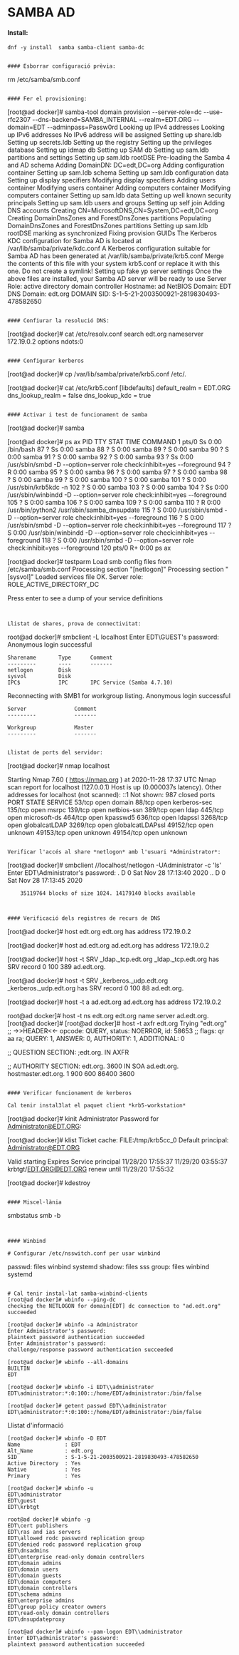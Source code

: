 # SAMBA AD


#### Install:
```
dnf -y install  samba samba-client samba-dc


#### Esborrar configuració prèvia:
```
rm /etc/samba/smb.conf
```

#### Fer el provisioning:
```
[root@ad docker]# samba-tool domain provision --server-role=dc --use-rfc2307 --dns-backend=SAMBA_INTERNAL --realm=EDT.ORG --domain=EDT --adminpass=Passw0rd
Looking up IPv4 addresses
Looking up IPv6 addresses
No IPv6 address will be assigned
Setting up share.ldb
Setting up secrets.ldb
Setting up the registry
Setting up the privileges database
Setting up idmap db
Setting up SAM db
Setting up sam.ldb partitions and settings
Setting up sam.ldb rootDSE
Pre-loading the Samba 4 and AD schema
Adding DomainDN: DC=edt,DC=org
Adding configuration container
Setting up sam.ldb schema
Setting up sam.ldb configuration data
Setting up display specifiers
Modifying display specifiers
Adding users container
Modifying users container
Adding computers container
Modifying computers container
Setting up sam.ldb data
Setting up well known security principals
Setting up sam.ldb users and groups
Setting up self join
Adding DNS accounts
Creating CN=MicrosoftDNS,CN=System,DC=edt,DC=org
Creating DomainDnsZones and ForestDnsZones partitions
Populating DomainDnsZones and ForestDnsZones partitions
Setting up sam.ldb rootDSE marking as synchronized
Fixing provision GUIDs
The Kerberos KDC configuration for Samba AD is located at /var/lib/samba/private/kdc.conf
A Kerberos configuration suitable for Samba AD has been generated at /var/lib/samba/private/krb5.conf
Merge the contents of this file with your system krb5.conf or replace it with this one. Do not create a symlink!
Setting up fake yp server settings
Once the above files are installed, your Samba AD server will be ready to use
Server Role:           active directory domain controller
Hostname:              ad
NetBIOS Domain:        EDT
DNS Domain:            edt.org
DOMAIN SID:            S-1-5-21-2003500921-2819830493-478582650
```

#### Confiurar la resolució DNS:
```
[root@ad docker]# cat /etc/resolv.conf
search edt.org
nameserver 172.19.0.2
options ndots:0
```

#### Configurar kerberos
```
[root@ad docker]# cp /var/lib/samba/private/krb5.conf /etc/.

[root@ad docker]# cat /etc/krb5.conf
[libdefaults]
	default_realm = EDT.ORG
	dns_lookup_realm = false
	dns_lookup_kdc = true
```

#### Activar i test de funcionament de samba

```
[root@ad docker]# samba

[root@ad docker]# ps ax
  PID TTY      STAT   TIME COMMAND
    1 pts/0    Ss     0:00 /bin/bash
   87 ?        Ss     0:00 samba
   88 ?        S      0:00 samba
   89 ?        S      0:00 samba
   90 ?        S      0:00 samba
   91 ?        S      0:00 samba
   92 ?        S      0:00 samba
   93 ?        Ss     0:00 /usr/sbin/smbd -D --option=server role check:inhibit=yes --foreground
   94 ?        R      0:00 samba
   95 ?        S      0:00 samba
   96 ?        S      0:00 samba
   97 ?        S      0:00 samba
   98 ?        S      0:00 samba
   99 ?        S      0:00 samba
  100 ?        S      0:00 samba
  101 ?        S      0:00 /usr/sbin/krb5kdc -n
  102 ?        S      0:00 samba
  103 ?        S      0:00 samba
  104 ?        Ss     0:00 /usr/sbin/winbindd -D --option=server role check:inhibit=yes --foreground
  105 ?        S      0:00 samba
  106 ?        S      0:00 samba
  109 ?        S      0:00 samba
  110 ?        R      0:00 /usr/bin/python2 /usr/sbin/samba_dnsupdate
  115 ?        S      0:00 /usr/sbin/smbd -D --option=server role check:inhibit=yes --foreground
  116 ?        S      0:00 /usr/sbin/smbd -D --option=server role check:inhibit=yes --foreground
  117 ?        S      0:00 /usr/sbin/winbindd -D --option=server role check:inhibit=yes --foreground
  118 ?        S      0:00 /usr/sbin/smbd -D --option=server role check:inhibit=yes --foreground
  120 pts/0    R+     0:00 ps ax


[root@ad docker]# testparm 
Load smb config files from /etc/samba/smb.conf
Processing section "[netlogon]"
Processing section "[sysvol]"
Loaded services file OK.
Server role: ROLE_ACTIVE_DIRECTORY_DC

Press enter to see a dump of your service definitions
```


Llistat de shares, prova de connectivitat:
```
root@ad docker]# smbclient -L localhost
Enter EDT\GUEST's password: 
Anonymous login successful

	Sharename       Type      Comment
	---------       ----      -------
	netlogon        Disk      
	sysvol          Disk      
	IPC$            IPC       IPC Service (Samba 4.7.10)
Reconnecting with SMB1 for workgroup listing.
Anonymous login successful

	Server               Comment
	---------            -------

	Workgroup            Master
	---------            -------
```

Llistat de ports del servidor:
```
[root@ad docker]# nmap localhost

Starting Nmap 7.60 ( https://nmap.org ) at 2020-11-28 17:37 UTC
Nmap scan report for localhost (127.0.0.1)
Host is up (0.000037s latency).
Other addresses for localhost (not scanned): ::1
Not shown: 987 closed ports
PORT      STATE SERVICE
53/tcp    open  domain
88/tcp    open  kerberos-sec
135/tcp   open  msrpc
139/tcp   open  netbios-ssn
389/tcp   open  ldap
445/tcp   open  microsoft-ds
464/tcp   open  kpasswd5
636/tcp   open  ldapssl
3268/tcp  open  globalcatLDAP
3269/tcp  open  globalcatLDAPssl
49152/tcp open  unknown
49153/tcp open  unknown
49154/tcp open  unknown
```

Verificar l'accés al share *netlogon* amb l'usuari *Administrator*:
```
[root@ad docker]# smbclient //localhost/netlogon -UAdministrator -c 'ls'
Enter EDT\Administrator's password: 
  .                                   D        0  Sat Nov 28 17:13:40 2020
  ..                                  D        0  Sat Nov 28 17:13:45 2020

		35119764 blocks of size 1024. 14179140 blocks available
```


#### Verificació dels registres de recurs de DNS
```
[root@ad docker]# host edt.org
edt.org has address 172.19.0.2

[root@ad docker]# host ad.edt.org
ad.edt.org has address 172.19.0.2

[root@ad docker]# host -t SRV _ldap._tcp.edt.org
_ldap._tcp.edt.org has SRV record 0 100 389 ad.edt.org.

[root@ad docker]# host -t SRV _kerberos._udp.edt.org
_kerberos._udp.edt.org has SRV record 0 100 88 ad.edt.org.

[root@ad docker]# host -t a ad.edt.org
ad.edt.org has address 172.19.0.2

root@ad docker]# host -t ns edt.org
edt.org name server ad.edt.org.
[root@ad docker]# 
[root@ad docker]# host -t axfr edt.org
Trying "edt.org"
;; ->>HEADER<<- opcode: QUERY, status: NOERROR, id: 58653
;; flags: qr aa ra; QUERY: 1, ANSWER: 0, AUTHORITY: 1, ADDITIONAL: 0

;; QUESTION SECTION:
;edt.org.			IN	AXFR

;; AUTHORITY SECTION:
edt.org.		3600	IN	SOA	ad.edt.org. hostmaster.edt.org. 1 900 600 86400 3600
```

#### Verificar funcionament de kerberos

Cal tenir instal3lat el paquet client *krb5-workstation*
```
[root@ad docker]# kinit Administrator
Password for Administrator@EDT.ORG: 

[root@ad docker]# klist 
Ticket cache: FILE:/tmp/krb5cc_0
Default principal: Administrator@EDT.ORG

Valid starting     Expires            Service principal
11/28/20 17:55:37  11/29/20 03:55:37  krbtgt/EDT.ORG@EDT.ORG
	renew until 11/29/20 17:55:32

[root@ad docker]# kdestroy 
```

#### Miscel·lània
```
smbstatus
smb -b 
```


#### Winbind

# Configurar /etc/nsswitch.conf per usar winbind
```
passwd:     files winbind systemd
shadow:     files sss
group:      files winbind systemd
```

# Cal tenir instal·lat samba-winbind-clients
[root@ad docker]# wbinfo --ping-dc
checking the NETLOGON for domain[EDT] dc connection to "ad.edt.org" succeeded

[root@ad docker]# wbinfo -a Administrator
Enter Administrator's password: 
plaintext password authentication succeeded
Enter Administrator's password: 
challenge/response password authentication succeeded

[root@ad docker]# wbinfo --all-domains
BUILTIN
EDT

[root@ad docker]# wbinfo -i EDT\\administrator
EDT\administrator:*:0:100::/home/EDT/administrator:/bin/false

[root@ad docker]# getent passwd EDT\\administrator
EDT\administrator:*:0:100::/home/EDT/administrator:/bin/false
``` 

Llistat d'informació
``` 
[root@ad docker]# wbinfo -D EDT
Name              : EDT
Alt_Name          : edt.org
SID               : S-1-5-21-2003500921-2819830493-478582650
Active Directory  : Yes
Native            : Yes
Primary           : Yes

[root@ad docker]# wbinfo -u
EDT\administrator
EDT\guest
EDT\krbtgt

root@ad docker]# wbinfo -g    
EDT\cert publishers
EDT\ras and ias servers
EDT\allowed rodc password replication group
EDT\denied rodc password replication group
EDT\dnsadmins
EDT\enterprise read-only domain controllers
EDT\domain admins
EDT\domain users
EDT\domain guests
EDT\domain computers
EDT\domain controllers
EDT\schema admins
EDT\enterprise admins
EDT\group policy creator owners
EDT\read-only domain controllers
EDT\dnsupdateproxy

[root@ad docker]# wbinfo --pam-logon EDT\\administrator
Enter EDT\administrator's password: 
plaintext password authentication succeeded
```

